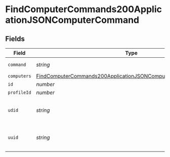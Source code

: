 # FindComputerCommands200ApplicationJSONComputerCommand


## Fields

| Field                                                                                                                                                         | Type                                                                                                                                                          | Required                                                                                                                                                      | Description                                                                                                                                                   | Example                                                                                                                                                       |
| ------------------------------------------------------------------------------------------------------------------------------------------------------------- | ------------------------------------------------------------------------------------------------------------------------------------------------------------- | ------------------------------------------------------------------------------------------------------------------------------------------------------------- | ------------------------------------------------------------------------------------------------------------------------------------------------------------- | ------------------------------------------------------------------------------------------------------------------------------------------------------------- |
| `command`                                                                                                                                                     | *string*                                                                                                                                                      | :heavy_minus_sign:                                                                                                                                            | Command type                                                                                                                                                  | EraseDevice                                                                                                                                                   |
| `computers`                                                                                                                                                   | [FindComputerCommands200ApplicationJSONComputerCommandComputers](../../models/operations/findcomputercommands200applicationjsoncomputercommandcomputers.md)[] | :heavy_minus_sign:                                                                                                                                            | N/A                                                                                                                                                           |                                                                                                                                                               |
| `id`                                                                                                                                                          | *number*                                                                                                                                                      | :heavy_minus_sign:                                                                                                                                            | N/A                                                                                                                                                           | 1                                                                                                                                                             |
| `profileId`                                                                                                                                                   | *number*                                                                                                                                                      | :heavy_minus_sign:                                                                                                                                            | N/A                                                                                                                                                           | -1                                                                                                                                                            |
| `udid`                                                                                                                                                        | *string*                                                                                                                                                      | :heavy_minus_sign:                                                                                                                                            | N/A                                                                                                                                                           | 002d47b9-ad68-4d58-9fc7-0c4a50950020                                                                                                                          |
| `uuid`                                                                                                                                                        | *string*                                                                                                                                                      | :heavy_minus_sign:                                                                                                                                            | N/A                                                                                                                                                           | 002d47b9-ad68-4d58-9fc7-0c4a50950020                                                                                                                          |
